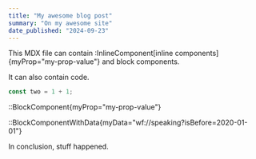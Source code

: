 ```yaml
---
title: "My awesome blog post"
summary: "On my awesome site"
date_published: "2024-09-23"
---
```


This MDX file can contain :InlineComponent[inline components]{myProp="my-prop-value"} and block components.

It can also contain code.

```js
const two = 1 + 1;
```

::BlockComponent{myProp="my-prop-value"}

::BlockComponentWithData{myData="wf://speaking?isBefore=2020-01-01"}

In conclusion, stuff happened.

